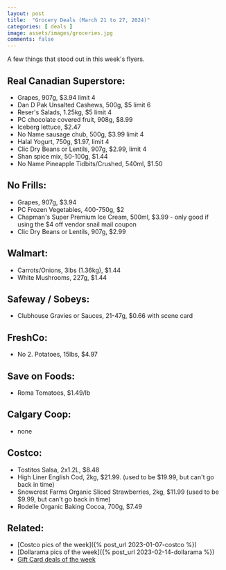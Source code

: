 ```yaml
---
layout: post
title:  "Grocery Deals (March 21 to 27, 2024)"
categories: [ deals ]
image: assets/images/groceries.jpg
comments: false
---
```


A few things that stood out in this week's flyers.

## Real Canadian Superstore:
- Grapes, 907g, $3.94 limit 4
- Dan D Pak Unsalted Cashews, 500g, $5 limit 6
- Reser's Salads, 1.25kg, $5 limit 4
- PC chocolate covered fruit, 908g, $8.99
- Iceberg lettuce, $2.47
- No Name sausage chub, 500g, $3.99 limit 4
- Halal Yogurt, 750g, $1.97, limit 4
- Clic Dry Beans or Lentils, 907g, $2.99, limit 4
- Shan spice mix, 50-100g, $1.44
- No Name Pineapple Tidbits/Crushed, 540ml, $1.50

## No Frills:
- Grapes, 907g, $3.94 
- PC Frozen Vegetables, 400-750g, $2
- Chapman's Super Premium Ice Cream, 500ml, $3.99 - only good if using the $4 off vendor snail mail coupon
- Clic Dry Beans or Lentils, 907g, $2.99

## Walmart:
- Carrots/Onions, 3lbs (1.36kg), $1.44
- White Mushrooms, 227g, $1.44

## Safeway / Sobeys:
- Clubhouse Gravies or Sauces, 21-47g, $0.66 with scene card

## FreshCo:
- No 2. Potatoes, 15lbs, $4.97

## Save on Foods:
- Roma Tomatoes, $1.49/lb

## Calgary Coop:
- none

## Costco:
- Tostitos Salsa, 2x1.2L, $8.48
- High Liner English Cod, 2kg, $21.99. (used to be $19.99, but can't go back in time)
- Snowcrest Farms Organic Sliced Strawberries, 2kg, $11.99 (used to be $9.99, but can't go back in time)
- Rodelle Organic Baking Cocoa, 700g, $7.49

## Related:
 - [Costco pics of the week]({% post_url 2023-01-07-costco %})
 - [Dollarama pics of the week]({% post_url 2023-02-14-dollarama %})
 - [Gift Card deals of the week](https://forums.redflagdeals.com/various-retailers-gift-cards-deals-discounts-2024-2666408)

 